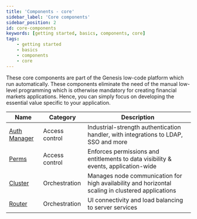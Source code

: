 ```yaml
---
title: 'Components - core'
sidebar_label: 'Core components'
sidebar_position: 2
id: core-components
keywords: [getting started, basics, components, core]
tags:
    - getting started
    - basics
    - components
    - core
---
```


These core components are part of the Genesis low-code platform which run automatically. These components eliminate the need of the manual low-level programming which is otherwise mandatory for creating financial markets applications. Hence, you can simply focus on developing the essential value specific to your application.

| Name                                                                                        | Category       | Description                                                                                                             |
|---------------------------------------------------------------------------------------------|----------------|-------------------------------------------------------------------------------------------------------------------------|
| [Auth Manager](../../../../server/access-control/authentication-overview/)              | Access control | Industrial-strength authentication handler, with integrations to LDAP, SSO and more                                     |
| [Perms](../../../../server/access-control/authorisation-overview/#generic-permissions) | Access control | Enforces permissions and entitlements to data visibility & events, application-wide                                     |
| [Cluster](../../../../operations/clustering/overview)                              | Orchestration  | Manages node communication for high availability and horizontal scaling in clustered applications                       |
| [Router](../../../../server/configuring-runtime/genesis-router)                          | Orchestration  | UI connectivity and load balancing to server services                                                                   |
